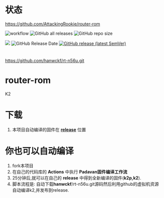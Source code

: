 # 状态
https://github.com/AttackingRookie/router-rom

![workflow](https://github.com/AttackingRookie/router-rom/actions/workflows/Padavan.yml/badge.svg)
![GitHub all releases](https://img.shields.io/github/downloads/AttackingRookie/router-rom/total?label=下载量)
![GitHub repo size](https://img.shields.io/github/repo-size/AttackingRookie/router-rom?label=库大小)

![](https://img.shields.io/github/last-commit/AttackingRookie/router-rom?label=最近提交)
![GitHub Release Date](https://img.shields.io/github/release-date/AttackingRookie/router-rom?label=最新发布)
[![GitHub release (latest SemVer)](https://img.shields.io/github/v/release/AttackingRookie/router-rom?label=最新版本)](https://github.com/AttackingRookie/router-rom/releases)

# 
https://github.com/hanwckf/rt-n56u.git

# router-rom
K2
 
# 下载
 1. 本项目自动编译的固件在 [**release**](https://github.com/AttackingRookie/router-rom/releases) 位置
# 你也可以自动编译
 1. fork本项目
 2. 在自己的代码库的 **Actions** 中执行 **Padavan固件编译工作流** 
 3. 25分钟后,就可以在自己的 **release** 中得到全新编译的固件(**k2p,k2**).
 4. 脚本流程是: 自动下载**hanwckf**/rt-n56u.git源码然后利用github的虚拟机资源自动编译k2,并发布到release.

